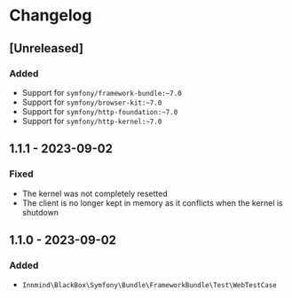# Changelog

## [Unreleased]

### Added

- Support for `symfony/framework-bundle:~7.0`
- Support for `symfony/browser-kit:~7.0`
- Support for `symfony/http-foundation:~7.0`
- Support for `symfony/http-kernel:~7.0`

## 1.1.1 - 2023-09-02

### Fixed

- The kernel was not completely resetted
- The client is no longer kept in memory as it conflicts when the kernel is shutdown

## 1.1.0 - 2023-09-02

### Added

- `Innmind\BlackBox\Symfony\Bundle\FrameworkBundle\Test\WebTestCase`
